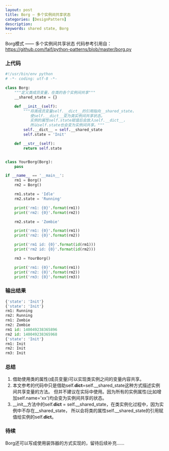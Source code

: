 ```yaml
---
layout: post
title: Borg — 多个实例间共享状态
categories: [DesignPattern]
description: 
keywords: shared state, Borg
---
```


Borg模式 —— 多个实例间共享状态
代码参考引用自：https://github.com/faif/python-patterns/blob/master/borg.py

### 上代码
```python
#!/usr/bin/env python
# -*- coding: utf-8 -*-

class Borg:
    """定义类成员变量，在类的各个实例间共享"""
    __shared_state = {}

    def __init__(self):
        """将类成员变量self.__dict__的引用指向__shared_state，
           使self.__dict__变为类实例间共享状态。
           实例的属性self.state赋值后会放入self.__dict__，
           所以self.state也会变为实例间共享。"""
        self.__dict__ = self.__shared_state
        self.state = 'Init'

    def __str__(self):
        return self.state


class YourBorg(Borg):
    pass

if __name__ == '__main__':
    rm1 = Borg()
    rm2 = Borg()

    rm1.state = 'Idle'
    rm2.state = 'Running'

    print('rm1: {0}'.format(rm1))
    print('rm2: {0}'.format(rm2))

    rm2.state = 'Zombie'

    print('rm1: {0}'.format(rm1))
    print('rm2: {0}'.format(rm2))

    print('rm1 id: {0}'.format(id(rm1)))
    print('rm2 id: {0}'.format(id(rm2)))

    rm3 = YourBorg()

    print('rm1: {0}'.format(rm1))
    print('rm2: {0}'.format(rm2))
    print('rm3: {0}'.format(rm3))
```

### 输出结果
```python
{'state': 'Init'}
{'state': 'Init'}
rm1: Running
rm2: Running
rm1: Zombie
rm2: Zombie
rm1 id: 140049238365896
rm2 id: 140049238365968
{'state': 'Init'}
rm1: Init
rm2: Init
rm3: Init
```

### 总结
1. 借助使用类的属性(成员变量)可以实现类实例之间的变量内容共享。
2. 本文参考的代码中只是借助self.__dict__=self.__shared_state这种方式描述实例间共享变量的方法。
   但并不建议在实际中使用。因为所有的实例属性(比如增加self.name='xx')均会变为实例间共享的状态。
3. __init__方法中的self.__dict__ = self.__shared_state，在类实例化过程中，因为实例中不存在__shared_state，
   所以会将类的属性self.__shared_state的引用赋值给实例的self.__dict__。


### 待续
Borg还可以写成使用装饰器的方式实现的，留待后续补充……

